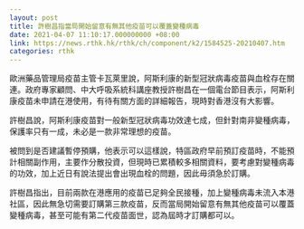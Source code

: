 ```yaml
---
layout: post
title: 許樹昌指當局開始留意有無其他疫苗可以覆蓋變種病毒
date: 2021-04-07 11:10:17.000000000 +08:00
link: https://news.rthk.hk/rthk/ch/component/k2/1584525-20210407.htm
categories: rthk
---
```


歐洲藥品管理局疫苗主管卡瓦萊里說，阿斯利康的新型冠狀病毒疫苗與血栓存在關連。政府專家顧問、中大呼吸系統科講座教授許樹昌在一個電台節目表示，阿斯利康疫苗未申請在港使用，有待有關方面的詳細報告，現時對香港沒有大影響。

許樹昌說，阿斯利康疫苗對一般新型冠狀病毒功效達七成，但針對南非變種病毒，保護率只有一成，未必是一款非常理想的疫苗。

被問到是否建議暫停預購，他表示可以這樣說，特區政府早前預訂疫苗時，不能預計相關副作用，主要作分散投資，但現時已累積較多相關資料，要考慮對變種病毒的功效，加上近日有說法提出會出現血栓的問題，因此毋須急於訂購。

許樹昌指出，目前兩款在港應用的疫苗已足夠全民接種，加上變種病毒未流入本港社區，因此無急切需要訂購第三款疫苗，反而當局開始留意有無其他疫苗可以覆蓋變種病毒，甚至可能有第二代疫苗面世，認為屆時才訂購都可以。
